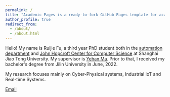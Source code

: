 ```yaml
---
permalink: /
title: "Academic Pages is a ready-to-fork GitHub Pages template for academic personal websites"
author_profile: true
redirect_from: 
  - /about/
  - /about.html
---
```


Hello! My name is Ruijie Fu, a third year PhD student both in the [automation department](https://automation.sjtu.edu.cn/) and [John Hopcroft Center for Computer Science](https://jhc.sjtu.edu.cn/) at Shanghai Jiao Tong University. My supervisor is [Yehan Ma](https://automation.sjtu.edu.cn/yehanma). Prior to that, I received my bachelor's degree from Jilin University in June, 2022.

My research focuses mainly on Cyber-Physical systems, Industrial IoT and Real-time Systems.

[Email](furj2022@sjtu.edu.cn)
